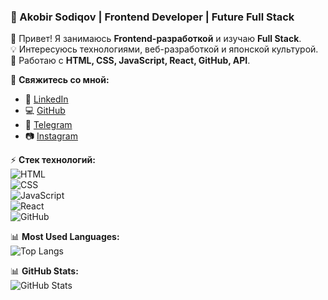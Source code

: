 ### 🚀 Akobir Sodiqov | Frontend Developer | Future Full Stack

👋 Привет! Я занимаюсь **Frontend-разработкой** и изучаю **Full Stack**.  
💡 Интересуюсь технологиями, веб-разработкой и японской культурой.  
📌 Работаю с **HTML, CSS, JavaScript, React, GitHub, API**.  

🔗 **Свяжитесь со мной:**  
- 💼 [LinkedIn](https://www.linkedin.com/in/akobir-sodiqov-560a6a258)  
- 💻 [GitHub](https://github.com/Sodiqov02)  
- 📱 [Telegram](https://t.me/web_dev_002)  
- 📷 [Instagram](https://www.instagram.com/hacker_ronin/)  

⚡ **Стек технологий:**  
![HTML](https://img.shields.io/badge/HTML5-orange?style=for-the-badge&logo=html5)  
![CSS](https://img.shields.io/badge/CSS3-blue?style=for-the-badge&logo=css3)  
![JavaScript](https://img.shields.io/badge/JavaScript-yellow?style=for-the-badge&logo=javascript)  
![React](https://img.shields.io/badge/React-blue?style=for-the-badge&logo=react)  
![GitHub](https://img.shields.io/badge/GitHub-black?style=for-the-badge&logo=github)  

📊 **Most Used Languages:**  
![Top Langs](https://github-readme-stats.vercel.app/api/top-langs/?username=Sodiqov02&layout=compact&theme=radical)


📊 **GitHub Stats:**  
![GitHub Stats](https://github-readme-stats.vercel.app/api?username=Sodiqov02&show_icons=true&theme=radical)
